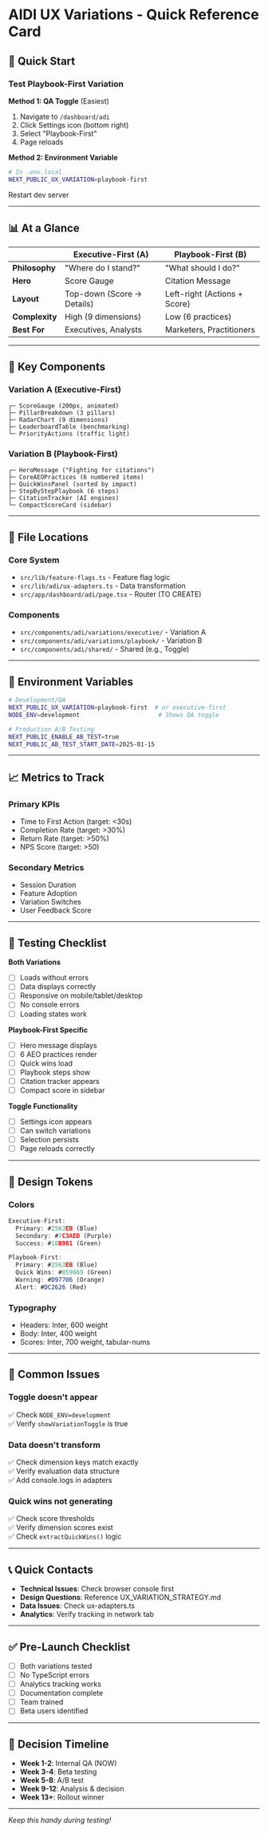 # AIDI UX Variations - Quick Reference Card

## 🚀 Quick Start

### Test Playbook-First Variation

**Method 1: QA Toggle** (Easiest)
1. Navigate to `/dashboard/adi`
2. Click Settings icon (bottom right)
3. Select "Playbook-First"
4. Page reloads

**Method 2: Environment Variable**
```bash
# In .env.local
NEXT_PUBLIC_UX_VARIATION=playbook-first
```
Restart dev server

---

## 📊 At a Glance

| | Executive-First (A) | Playbook-First (B) |
|-|-------------------|-------------------|
| **Philosophy** | "Where do I stand?" | "What should I do?" |
| **Hero** | Score Gauge | Citation Message |
| **Layout** | Top-down (Score → Details) | Left-right (Actions + Score) |
| **Complexity** | High (9 dimensions) | Low (6 practices) |
| **Best For** | Executives, Analysts | Marketers, Practitioners |

---

## 🎯 Key Components

### Variation A (Executive-First)
```
┌─ ScoreGauge (200px, animated)
├─ PillarBreakdown (3 pillars)
├─ RadarChart (9 dimensions)
├─ LeaderboardTable (benchmarking)
└─ PriorityActions (traffic light)
```

### Variation B (Playbook-First)
```
┌─ HeroMessage ("Fighting for citations")
├─ CoreAEOPractices (6 numbered items)
├─ QuickWinsPanel (sorted by impact)
├─ StepByStepPlaybook (6 steps)
├─ CitationTracker (AI engines)
└─ CompactScoreCard (sidebar)
```

---

## 💾 File Locations

### Core System
- `src/lib/feature-flags.ts` - Feature flag logic
- `src/lib/adi/ux-adapters.ts` - Data transformation
- `src/app/dashboard/adi/page.tsx` - Router (TO CREATE)

### Components
- `src/components/adi/variations/executive/` - Variation A
- `src/components/adi/variations/playbook/` - Variation B
- `src/components/adi/shared/` - Shared (e.g., Toggle)

---

## 🔧 Environment Variables

```bash
# Development/QA
NEXT_PUBLIC_UX_VARIATION=playbook-first  # or executive-first
NODE_ENV=development                      # Shows QA toggle

# Production A/B Testing
NEXT_PUBLIC_ENABLE_AB_TEST=true
NEXT_PUBLIC_AB_TEST_START_DATE=2025-01-15
```

---

## 📈 Metrics to Track

### Primary KPIs
- Time to First Action (target: <30s)
- Completion Rate (target: >30%)
- Return Rate (target: >50%)
- NPS Score (target: >50)

### Secondary Metrics
- Session Duration
- Feature Adoption
- Variation Switches
- User Feedback Score

---

## 🧪 Testing Checklist

**Both Variations**
- [ ] Loads without errors
- [ ] Data displays correctly
- [ ] Responsive on mobile/tablet/desktop
- [ ] No console errors
- [ ] Loading states work

**Playbook-First Specific**
- [ ] Hero message displays
- [ ] 6 AEO practices render
- [ ] Quick wins load
- [ ] Playbook steps show
- [ ] Citation tracker appears
- [ ] Compact score in sidebar

**Toggle Functionality**
- [ ] Settings icon appears
- [ ] Can switch variations
- [ ] Selection persists
- [ ] Page reloads correctly

---

## 🎨 Design Tokens

### Colors
```typescript
Executive-First:
  Primary: #2563EB (Blue)
  Secondary: #7C3AED (Purple)
  Success: #10B981 (Green)

Playbook-First:
  Primary: #2563EB (Blue)
  Quick Wins: #059669 (Green)
  Warning: #D97706 (Orange)
  Alert: #DC2626 (Red)
```

### Typography
- Headers: Inter, 600 weight
- Body: Inter, 400 weight
- Scores: Inter, 700 weight, tabular-nums

---

## 🐛 Common Issues

### Toggle doesn't appear
✅ Check `NODE_ENV=development`  
✅ Verify `showVariationToggle` is true

### Data doesn't transform
✅ Check dimension keys match exactly  
✅ Verify evaluation data structure  
✅ Add console.logs in adapters

### Quick wins not generating
✅ Check score thresholds  
✅ Verify dimension scores exist  
✅ Check `extractQuickWins()` logic

---

## 📞 Quick Contacts

- **Technical Issues**: Check browser console first
- **Design Questions**: Reference UX_VARIATION_STRATEGY.md
- **Data Issues**: Check ux-adapters.ts
- **Analytics**: Verify tracking in network tab

---

## ✅ Pre-Launch Checklist

- [ ] Both variations tested
- [ ] No TypeScript errors
- [ ] Analytics tracking works
- [ ] Documentation complete
- [ ] Team trained
- [ ] Beta users identified

---

## 🎯 Decision Timeline

- **Week 1-2**: Internal QA (NOW)
- **Week 3-4**: Beta testing
- **Week 5-8**: A/B test
- **Week 9-12**: Analysis & decision
- **Week 13+**: Rollout winner

---

*Keep this handy during testing!*

